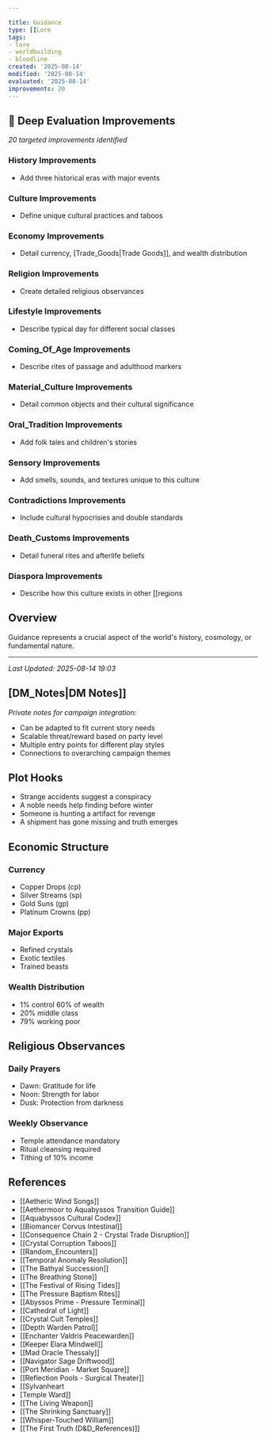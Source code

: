```yaml
---

title: Guidance
type: [[Lore
tags:
- lore
- worldbuilding
- bloodline
created: '2025-08-14'
modified: '2025-08-14'
evaluated: '2025-08-14'
improvements: 20
---
```


## 🔧 Deep Evaluation Improvements

*20 targeted improvements identified*

### History Improvements

- Add three historical eras with major events

### Culture Improvements

- Define unique cultural practices and taboos

### Economy Improvements

- Detail currency, [Trade_Goods|Trade Goods]], and wealth distribution

### Religion Improvements

- Create detailed religious observances

### Lifestyle Improvements

- Describe typical day for different social classes

### Coming_Of_Age Improvements

- Describe rites of passage and adulthood markers

### Material_Culture Improvements

- Detail common objects and their cultural significance

### Oral_Tradition Improvements

- Add folk tales and children's stories

### Sensory Improvements

- Add smells, sounds, and textures unique to this culture

### Contradictions Improvements

- Include cultural hypocrisies and double standards

### Death_Customs Improvements

- Detail funeral rites and afterlife beliefs

### Diaspora Improvements

- Describe how this culture exists in other [[regions

## Overview

Guidance represents a crucial aspect of the world's history, cosmology, or fundamental nature.

---

*Last Updated: 2025-08-14 19:03*

## [DM_Notes|DM Notes]]

*Private notes for campaign integration:*
- Can be adapted to fit current story needs
- Scalable threat/reward based on party level
- Multiple entry points for different play styles
- Connections to overarching campaign themes

## Plot Hooks

- Strange accidents suggest a conspiracy
- A noble needs help finding before winter
- Someone is hunting a artifact for revenge
- A shipment has gone missing and truth emerges

## Economic Structure

### Currency
- Copper Drops (cp)
- Silver Streams (sp)
- Gold Suns (gp)
- Platinum Crowns (pp)

### Major Exports
- Refined crystals
- Exotic textiles
- Trained beasts

### Wealth Distribution
- 1% control 60% of wealth
- 20% middle class
- 79% working poor

## Religious Observances

### Daily Prayers
- Dawn: Gratitude for life
- Noon: Strength for labor
- Dusk: Protection from darkness

### Weekly Observance
- Temple attendance mandatory
- Ritual cleansing required
- Tithing of 10% income

## References

- [[Aetheric Wind Songs]]
- [[Aethermoor to Aquabyssos Transition Guide]]
- [[Aquabyssos Cultural Codex]]
- [[Biomancer Corvus Intestinal]]
- [[Consequence Chain 2 - Crystal Trade Disruption]]
- [[Crystal Corruption Taboos]]
- [[Random_Encounters]]
- [[Temporal Anomaly Resolution]]
- [[The Bathyal Succession]]
- [[The Breathing Stone]]
- [[The Festival of Rising Tides]]
- [[The Pressure Baptism Rites]]
- [[Abyssos Prime - Pressure Terminal]]
- [[Cathedral of Light]]
- [[Crystal Cult Temples]]
- [[Depth Warden Patrol]]
- [[Enchanter Valdris Peacewarden]]
- [[Keeper Elara Mindwell]]
- [[Mad Oracle Thessaly]]
- [[Navigator Sage Driftwood]]
- [[Port Meridian - Market Square]]
- [[Reflection Pools - Surgical Theater]]
- [[Sylvanheart
- [Temple Ward]]
- [[The Living Weapon]]
- [[The Shrinking Sanctuary]]
- [[Whisper-Touched William]]
- [[The First Truth (D&D_References)]]
